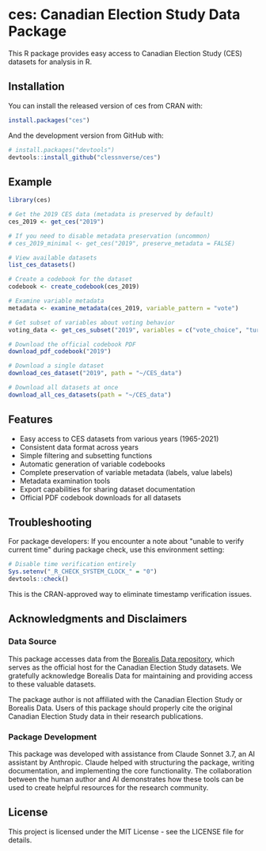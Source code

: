 # ces: Canadian Election Study Data Package

This R package provides easy access to Canadian Election Study (CES) datasets for analysis in R.

## Installation

You can install the released version of ces from CRAN with:

```r
install.packages("ces")
```

And the development version from GitHub with:

```r
# install.packages("devtools")
devtools::install_github("clessnverse/ces")
```

## Example

```r
library(ces)

# Get the 2019 CES data (metadata is preserved by default)
ces_2019 <- get_ces("2019")

# If you need to disable metadata preservation (uncommon)
# ces_2019_minimal <- get_ces("2019", preserve_metadata = FALSE)

# View available datasets
list_ces_datasets()

# Create a codebook for the dataset
codebook <- create_codebook(ces_2019)

# Examine variable metadata
metadata <- examine_metadata(ces_2019, variable_pattern = "vote")

# Get subset of variables about voting behavior
voting_data <- get_ces_subset("2019", variables = c("vote_choice", "turnout"))

# Download the official codebook PDF
download_pdf_codebook("2019")

# Download a single dataset
download_ces_dataset("2019", path = "~/CES_data")

# Download all datasets at once
download_all_ces_datasets(path = "~/CES_data")
```

## Features

- Easy access to CES datasets from various years (1965-2021)
- Consistent data format across years
- Simple filtering and subsetting functions
- Automatic generation of variable codebooks
- Complete preservation of variable metadata (labels, value labels)
- Metadata examination tools
- Export capabilities for sharing dataset documentation
- Official PDF codebook downloads for all datasets

## Troubleshooting

For package developers: If you encounter a note about "unable to verify current time" during package check, use this environment setting:

```r
# Disable time verification entirely
Sys.setenv("_R_CHECK_SYSTEM_CLOCK_" = "0")
devtools::check()
```

This is the CRAN-approved way to eliminate timestamp verification issues.

## Acknowledgments and Disclaimers

### Data Source
This package accesses data from the [Borealis Data repository](https://borealisdata.ca/), which serves as the official host for the Canadian Election Study datasets. We gratefully acknowledge Borealis Data for maintaining and providing access to these valuable datasets.

The package author is not affiliated with the Canadian Election Study or Borealis Data. Users of this package should properly cite the original Canadian Election Study data in their research publications.

### Package Development
This package was developed with assistance from Claude Sonnet 3.7, an AI assistant by Anthropic. Claude helped with structuring the package, writing documentation, and implementing the core functionality. The collaboration between the human author and AI demonstrates how these tools can be used to create helpful resources for the research community.

## License

This project is licensed under the MIT License - see the LICENSE file for details.
